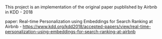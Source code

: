 This project is an implementation of the original paper pupblished by Airbnb in KDD - 2018 

paper: Real-time Personalization using Embeddings for Search Ranking at Airbnb - https://www.kdd.org/kdd2018/accepted-papers/view/real-time-personalization-using-embeddings-for-search-ranking-at-airbnb
